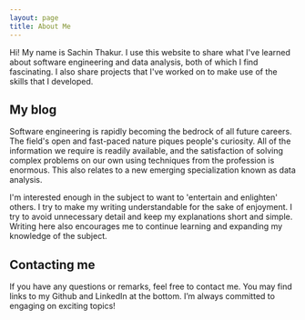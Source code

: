```yaml
---
layout: page
title: About Me
---
```


Hi! My name is Sachin Thakur. I use this website to share what I've learned about software engineering and data analysis, both of which I find fascinating. I also share projects that I've worked on to make use of the skills that I developed.

## My blog

Software engineering is rapidly becoming the bedrock of all future careers. The field's open and fast-paced nature piques people's curiosity. All of the information we require is readily available, and the satisfaction of solving complex problems on our own using techniques from the profession is enormous. This also relates to a new emerging specialization known as data analysis.

I'm interested enough in the subject to want to 'entertain and enlighten' others. I try to make my writing understandable for the sake of enjoyment. I try to avoid unnecessary detail and keep my explanations short and simple. Writing here also encourages me to continue learning and expanding my knowledge of the subject.

## Contacting me

If you have any questions or remarks, feel free to contact me. You may find links to my Github and LinkedIn at the bottom. I’m always committed to engaging on exciting topics!
